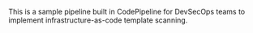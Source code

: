 This is a sample pipeline built in CodePipeline for DevSecOps teams to implement infrastructure-as-code template scanning.